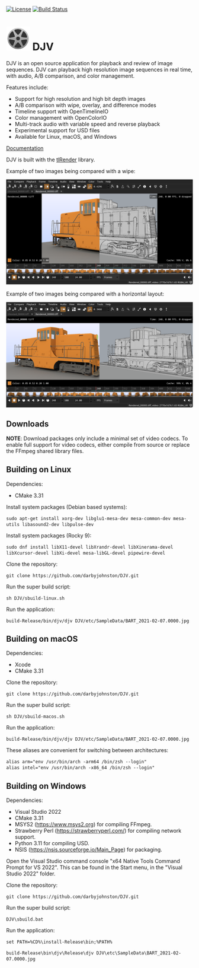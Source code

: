 [![License](https://img.shields.io/badge/License-BSD%203--Clause-blue.svg)](https://opensource.org/licenses/BSD-3-Clause)
[![Build Status](https://github.com/darbyjohnston/DJV/actions/workflows/ci-workflow.yml/badge.svg)](https://github.com/darbyjohnston/DJV/actions/workflows/ci-workflow.yml)

# ![DJV Icon](etc/Icons/DJV_Icon_32.svg) DJV

DJV is an open source application for playback and review of image
sequences. DJV can playback high resolution image sequences in real
time, with audio, A/B comparison, and color management.

Features include:
* Support for high resolution and high bit depth images
* A/B comparison with wipe, overlay, and difference modes
* Timeline support with OpenTimelineIO
* Color management with OpenColorIO
* Multi-track audio with variable speed and reverse playback
* Experimental support for USD files
* Available for Linux, macOS, and Windows

[Documentation](https://darbyjohnston.github.io/DJV/index.html)

DJV is built with the [tlRender](https://github.com/darbyjohnston/tlRender) library.

Example of two images being compared with a wipe:

![Screenshot](etc/Images/djv_screenshot1.png)

Example of two images being compared with a horizontal layout:

![Screenshot](etc/Images/djv_screenshot2.png)


## Downloads

**NOTE**: Download packages only include a minimal set of video codecs. To
enable full support for video codecs, either compile from source or replace
the FFmpeg shared library files.


## Building on Linux

Dependencies:
* CMake 3.31

Install system packages (Debian based systems):
```
sudo apt-get install xorg-dev libglu1-mesa-dev mesa-common-dev mesa-utils libasound2-dev libpulse-dev
```

Install system packages (Rocky 9):
```
sudo dnf install libX11-devel libXrandr-devel libXinerama-devel libXcursor-devel libXi-devel mesa-libGL-devel pipewire-devel
```

Clone the repository:
```
git clone https://github.com/darbyjohnston/DJV.git
```

Run the super build script:
```
sh DJV/sbuild-linux.sh
```

Run the application:
```
build-Release/bin/djv/djv DJV/etc/SampleData/BART_2021-02-07.0000.jpg
```


## Building on macOS

Dependencies:
* Xcode
* CMake 3.31

Clone the repository:
```
git clone https://github.com/darbyjohnston/DJV.git
```

Run the super build script:
```
sh DJV/sbuild-macos.sh
```

Run the application:
```
build-Release/bin/djv/djv DJV/etc/SampleData/BART_2021-02-07.0000.jpg
```

These aliases are convenient for switching between architectures:
```
alias arm="env /usr/bin/arch -arm64 /bin/zsh --login"
alias intel="env /usr/bin/arch -x86_64 /bin/zsh --login"
```


## Building on Windows

Dependencies:
* Visual Studio 2022
* CMake 3.31
* MSYS2 (https://www.msys2.org) for compiling FFmpeg.
* Strawberry Perl (https://strawberryperl.com/) for compiling network support.
* Python 3.11 for compiling USD.
* NSIS (https://nsis.sourceforge.io/Main_Page) for packaging.

Open the Visual Studio command console "x64 Native Tools Command Prompt for VS 2022".
This can be found in the Start menu, in the "Visual Studio 2022" folder.

Clone the repository:
```
git clone https://github.com/darbyjohnston/DJV.git
```

Run the super build script:
```
DJV\sbuild.bat
```

Run the application:
```
set PATH=%CD%\install-Release\bin;%PATH%
```
```
build-Release\bin\djv\Release\djv DJV\etc\SampleData\BART_2021-02-07.0000.jpg
```
